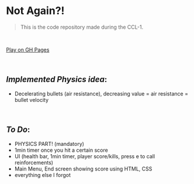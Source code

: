 # **Not Again?!**

> This is the code repository made during the CCL-1.

</br>

[Play on GH Pages](https://ffuszthaler.github.io/NotAgain/game/)

</br>

## _Implemented Physics idea_:

- Decelerating bullets (air resistance), decreasing value = air resistance = bullet velocity

</br>

## _To Do_:

- PHYSICS PART! (mandatory)
- 1min timer once you hit a certain score
- UI (health bar, 1min timer, player score/kills, press e to call reinforcements)
- Main Menu, End screen showing score using HTML, CSS
- everything else I forgot
